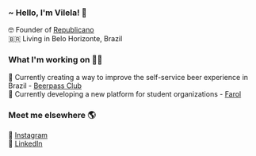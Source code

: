 ### ~ Hello, I'm Vilela! 👋

🤓 Founder of [Republicano](https://play.google.com/store/apps/details?id=br.com.republicano) <br>
🇧🇷 Living in Belo Horizonte, Brazil <br>

### What I'm working on 👨‍💻

🍺 Currently creating a way to improve the self-service beer experience in Brazil - [Beerpass Club](https://beerpassclub.com.br) <br>
🐙 Currently developing a new platform for student organizations - [Farol](https://farol.fun/) <br>

### Meet me elsewhere 🌎

📸 [Instagram](https://instagram.com/theu_vilela) <br>
💼 [LinkedIn](https://www.linkedin.com/in/vilelaa) <br>
